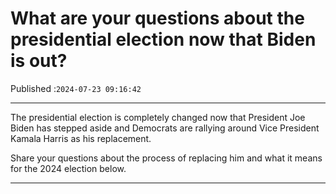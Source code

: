 # What are your questions about the presidential election now that Biden is out?

Published :`2024-07-23 09:16:42`

---

The presidential election is completely changed now that President Joe Biden has stepped aside and Democrats are rallying around Vice President Kamala Harris as his replacement.

Share your questions about the process of replacing him and what it means for the 2024 election below.

---

